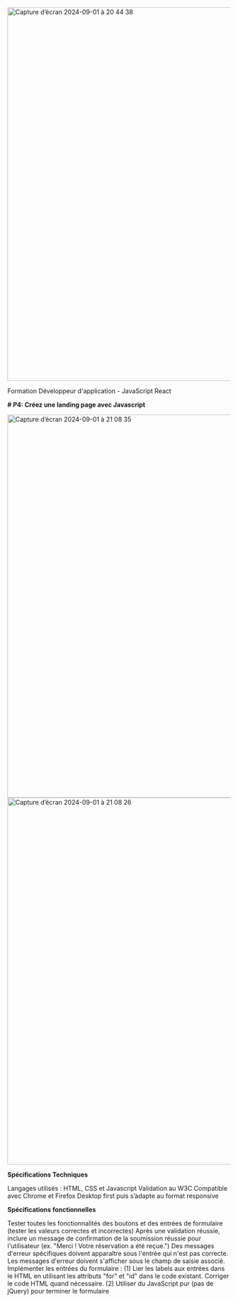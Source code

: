 <img width="844" alt="Capture d’écran 2024-09-01 à 20 44 38" src="https://github.com/user-attachments/assets/7395f8c0-a9cb-4dd1-9ff2-f6cb8048a166">

Formation Développeur d'application - JavaScript React

**# P4: Créez une landing page avec Javascript**






<img width="865" alt="Capture d’écran 2024-09-01 à 21 08 35" src="https://github.com/user-attachments/assets/4458a8b9-9f85-472b-96b6-b1dc66a52435">
<img width="829" alt="Capture d’écran 2024-09-01 à 21 08 26" src="https://github.com/user-attachments/assets/ebd2df99-cd39-4ac3-a4d9-cc68549f9ddd">

**Spécifications Techniques**

Langages utilisés : HTML, CSS et Javascript
Validation au W3C
Compatible avec Chrome et Firefox
Desktop first puis s’adapte au format responsive

**Spécifications fonctionnelles**

Tester toutes les fonctionnalités des boutons et des entrées de formulaire (tester les valeurs correctes et incorrectes)
Après une validation réussie, inclure un message de confirmation de la soumission réussie pour l'utilisateur (ex. "Merci ! Votre réservation a été reçue.")
Des messages d'erreur spécifiques doivent apparaître sous l'entrée qui n'est pas correcte. Les messages d'erreur doivent s'afficher sous le champ de saisie associé.
Implémenter les entrées du formulaire :
(1) Lier les labels aux entrées dans le HTML en utilisant les attributs "for" et "id" dans le code existant. Corriger le code HTML quand nécessaire.
(2) Utiliser du JavaScript pur (pas de jQuery) pour terminer le formulaire 
